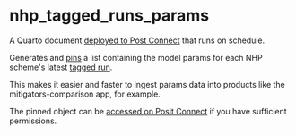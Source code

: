 # nhp_tagged_runs_params

A Quarto document [deployed to Post Connect](https://connect.strategyunitwm.nhs.uk/nhp/tagged-runs-params/) that runs on schedule.

Generates and [pins](https://pins.rstudio.com/) a list containing the model params for each NHP scheme's latest [tagged run](https://connect.strategyunitwm.nhs.uk/nhp/tagged_runs).

This makes it easier and faster to ingest params data into products like the mitigators-comparison app, for example.

The pinned object can be [accessed on Posit Connect](https://connect.strategyunitwm.nhs.uk/content/32c7f642-e420-448d-b888-bf655fc8fa8b/) if you have sufficient permissions.
